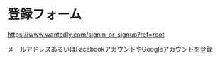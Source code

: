 # 登録フォーム
https://www.wantedly.com/signin_or_signup?ref=root

メールアドレスあるいはFacebookアカウントやGoogleアカウントを登録
